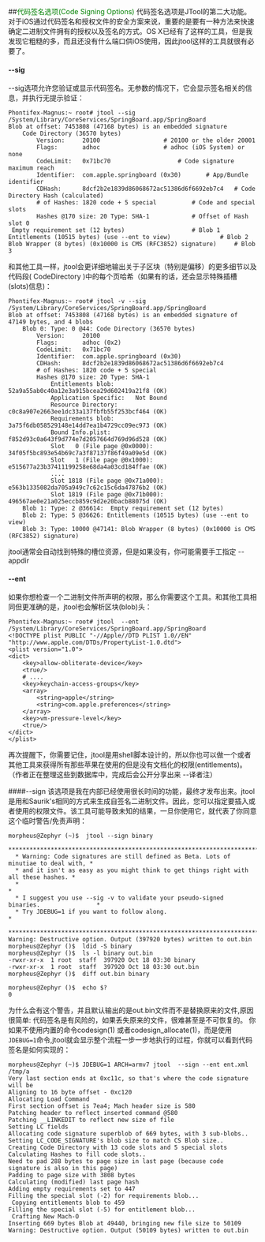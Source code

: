 ##<font color=green>代码签名选项(Code Signing Options)</font>
代码签名选项是JTool的第二大功能。对于iOS通过代码签名和授权文件的安全方案来说，重要的是要有一种方法来快速确定二进制文件拥有的授权以及签名的方式。OS X已经有了这样的工具，但是我发现它粗糙的多，而且还没有什么端口供iOS使用，因此jtool这样的工具就很有必要了。


#### --sig

--sig选项允许您验证或显示代码签名。无参数的情况下，它会显示签名相关的信息，并执行无提示验证：
```
Phontifex-Magnus:~ root# jtool --sig /System/Library/CoreServices/SpringBoard.app/SpringBoard
Blob at offset: 7453808 (47168 bytes) is an embedded signature
	Code Directory (36570 bytes)
		Version:     20100 					# 20100 or the older 20001
		Flags:       adhoc					# adhoc (iOS System) or none
		CodeLimit:   0x71bc70					# Code signature maximum reach
		Identifier:  com.apple.springboard (0x30)		# App/Bundle identifier
		CDHash:	     8dcf2b2e1839d86068672ac51386d6f6692eb7c4	# Code Directory Hash (calculated)
		# of Hashes: 1820 code + 5 special			# Code and special slots
		Hashes @170 size: 20 Type: SHA-1			# Offset of Hash slot 0
 Empty requirement set (12 bytes)					# Blob 1
Entitlements (10515 bytes) (use --ent to view)				# Blob 2
Blob Wrapper (8 bytes) (0x10000 is CMS (RFC3852) signature)		# Blob 3
```

和其他工具一样，jtool会更详细地输出关于子区块（特别是偏移）的更多细节以及代码段( CodeDirectory )中的每个页哈希（如果有的话，还会显示特殊插槽(slots)信息)：

```
Phontifex-Magnus:~ root# jtool -v --sig /System/Library/CoreServices/SpringBoard.app/SpringBoard 
Blob at offset: 7453808 (47168 bytes) is an embedded signature of 47149 bytes, and 4 blobs
	Blob 0: Type: 0 @44: Code Directory (36570 bytes)
		Version:     20100
		Flags:       adhoc (0x2)
		CodeLimit:   0x71bc70
		Identifier:  com.apple.springboard (0x30)
		CDHash:	     8dcf2b2e1839d86068672ac51386d6f6692eb7c4
		# of Hashes: 1820 code + 5 special
		Hashes @170 size: 20 Type: SHA-1
			Entitlements blob:	52a9a55ab0c40a12e3a915bcea29d602419a21f8 (OK)
			Application Specific:	Not Bound
			Resource Directory:	c0c8a907e2663ee1dc33a137fbfb55f253bcf464 (OK)
			Requirements blob:	3a75f6db058529148e14dd7ea1b4729cc09ec973 (OK)
			Bound Info.plist:	f852d93c0a643f9d774e7d2057664d769d96d528 (OK)
			Slot   0 (File page @0x0000):	34f05f5bc893e54b69c7a3f87137f86f49a09e5d (OK)
			Slot   1 (File page @0x1000):	e515677a23b37411199258e68da4a03cd184ffae (OK)
			....
			Slot 1818 (File page @0x71a000):	e563b1335082da705a949c7c62c15c6da47876b2 (OK)
			Slot 1819 (File page @0x71b000):	496567ae0e21a025eccb859c9d2e20bacb88075d (OK)
	Blob 1: Type: 2 @36614:  Empty requirement set (12 bytes)
	Blob 2: Type: 5 @36626: Entitlements (10515 bytes) (use --ent to view)
	Blob 3: Type: 10000 @47141: Blob Wrapper (8 bytes) (0x10000 is CMS (RFC3852) signature)
```

jtool通常会自动找到特殊的槽位资源，但是如果没有，你可能需要手工指定 --appdir


#### --ent

如果你想检查一个二进制文件所声明的权限，那么你需要这个工具。和其他工具相同但更准确的是，jtool也会解析区块(blob)头：
```
Phontifex-Magnus:~ root# jtool  --ent /System/Library/CoreServices/SpringBoard.app/SpringBoard 
<!DOCTYPE plist PUBLIC "-//Apple//DTD PLIST 1.0//EN" "http://www.apple.com/DTDs/PropertyList-1.0.dtd">
<plist version="1.0">
<dict>
	<key>allow-obliterate-device</key>
	<true/>
	# ....
	<key>keychain-access-groups</key>
	<array>
		<string>apple</string>
		<string>com.apple.preferences</string>
	</array>
	<key>vm-pressure-level</key>
	<true/>
</dict>
</plist>
```
再次提醒下，你需要记住，jtool是用shell脚本设计的，所以你也可以做一个或者其他工具来获得所有那些苹果在使用的但是没有文档化的权限(entitlements)。（作者正在整理这些到数据库中，完成后会公开分享出来 --译者注）

####--sign
该选项是我在内部已经使用很长时间的功能，最终才发布出来。jtool是用和Saurik's相同的方式来生成自签名二进制文件。因此，您可以指定要插入或者使用的权限文件。该工具可能导致未知的结果，一旦你使用它，就代表了你同意这个临时警告/免责声明：
```
morpheus@Zephyr (~)$  jtool --sign binary
  **************************************************************************************
  * Warning: Code signatures are still defined as Beta. Lots of minutiae to deal with, *
  * and it isn't as easy as you might think to get things right with all these hashes. *
  *                                                                                    *
  * I suggest you use --sig -v to validate your pseudo-signed binaries.                *
  * Try JDEBUG=1 if you want to follow along.                                          *
  **************************************************************************************
Warning: Destructive option. Output (397920 bytes) written to out.bin
morpheus@Zephyr ()$  ldid -S binary
morpheus@Zephyr ()$  ls -l binary out.bin
-rwxr-xr-x  1 root  staff  397920 Oct 18 03:30 binary
-rwxr-xr-x  1 root  staff  397920 Oct 18 03:30 out.bin
morpheus@Zephyr ()$  diff out.bin binary

morpheus@Zephyr ()$  echo $?
0
```
为什么会有这个警告，并且默认输出的是out.bin文件而不是替换原来的文件,原因很简单: 代码签名是有风险的，如果丢失原来的文件，很难甚至是不可恢复的。
你如果不使用内置的命令codesign(1) 或者codesign_allocate(1)，而是使用```JDEBUG=1```命令,jtool就会显示整个流程一步一步地执行的过程，你就可以看到代码签名是如何实现的：

```
morpheus@Zephyr (~)$ JDEBUG=1 ARCH=armv7 jtool  --sign --ent ent.xml  /tmp/a
Very last section ends at 0xc11c, so that's where the code signature will be
Aligning to 16 byte offset - 0xc120
Allocating Load Command
First section offset is 7ea4; Mach header size is 580
Patching header to reflect inserted command @580
Patching __LINKEDIT to reflect new size of file
Setting LC fields
Allocating code signature superblob of 669 bytes, with 3 sub-blobs..
Setting LC_CODE_SIGNATURE's blob size to match CS Blob size..
Creating Code Directory with 13 code slots and 5 special slots
Calculating Hashes to fill code slots..
Need to pad 288 bytes to page size in last page (because code signature is also in this page)
Padding to page size with 3808 bytes
Calculating (modified) last page hash
Adding empty requirements set to 447
Filling the special slot (-2) for requirements blob...
 Copying entitlements blob to 459
Filling the special slot (-5) for entitlement blob...
 Crafting New Mach-O
Inserting 669 bytes Blob at 49440, bringing new file size to 50109
Warning: Destructive option. Output (50109 bytes) written to out.bin
```